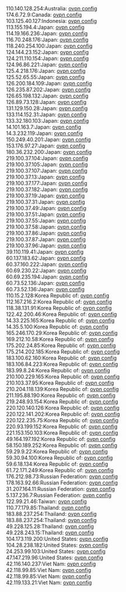 110.140.128.254:Australia: [ovpn config](vpn/110_140_128_254.ovpn)  
174.6.72.9:Canada: [ovpn config](vpn/174_6_72_9.ovpn)  
103.125.40.127:Indonesia: [ovpn config](vpn/103_125_40_127.ovpn)  
113.155.194.4:Japan: [ovpn config](vpn/113_155_194_4.ovpn)  
114.19.166.236:Japan: [ovpn config](vpn/114_19_166_236.ovpn)  
116.70.248.176:Japan: [ovpn config](vpn/116_70_248_176.ovpn)  
118.240.254.100:Japan: [ovpn config](vpn/118_240_254_100.ovpn)  
124.144.23.152:Japan: [ovpn config](vpn/124_144_23_152.ovpn)  
124.211.110.154:Japan: [ovpn config](vpn/124_211_110_154.ovpn)  
124.96.86.221:Japan: [ovpn config](vpn/124_96_86_221.ovpn)  
125.4.218.176:Japan: [ovpn config](vpn/125_4_218_176.ovpn)  
125.52.65.55:Japan: [ovpn config](vpn/125_52_65_55.ovpn)  
126.200.184.109:Japan: [ovpn config](vpn/126_200_184_109.ovpn)  
126.235.87.202:Japan: [ovpn config](vpn/126_235_87_202.ovpn)  
126.65.198.132:Japan: [ovpn config](vpn/126_65_198_132.ovpn)  
126.89.73.128:Japan: [ovpn config](vpn/126_89_73_128.ovpn)  
131.129.150.28:Japan: [ovpn config](vpn/131_129_150_28.ovpn)  
133.114.152.31:Japan: [ovpn config](vpn/133_114_152_31.ovpn)  
133.32.180.103:Japan: [ovpn config](vpn/133_32_180_103.ovpn)  
14.101.163.7:Japan: [ovpn config](vpn/14_101_163_7.ovpn)  
14.3.232.119:Japan: [ovpn config](vpn/14_3_232_119.ovpn)  
150.249.40.201:Japan: [ovpn config](vpn/150_249_40_201.ovpn)  
153.176.97.27:Japan: [ovpn config](vpn/153_176_97_27.ovpn)  
180.36.232.200:Japan: [ovpn config](vpn/180_36_232_200.ovpn)  
219.100.37.104:Japan: [ovpn config](vpn/219_100_37_104.ovpn)  
219.100.37.105:Japan: [ovpn config](vpn/219_100_37_105.ovpn)  
219.100.37.107:Japan: [ovpn config](vpn/219_100_37_107.ovpn)  
219.100.37.13:Japan: [ovpn config](vpn/219_100_37_13.ovpn)  
219.100.37.177:Japan: [ovpn config](vpn/219_100_37_177.ovpn)  
219.100.37.182:Japan: [ovpn config](vpn/219_100_37_182.ovpn)  
219.100.37.19:Japan: [ovpn config](vpn/219_100_37_19.ovpn)  
219.100.37.31:Japan: [ovpn config](vpn/219_100_37_31.ovpn)  
219.100.37.49:Japan: [ovpn config](vpn/219_100_37_49.ovpn)  
219.100.37.51:Japan: [ovpn config](vpn/219_100_37_51.ovpn)  
219.100.37.55:Japan: [ovpn config](vpn/219_100_37_55.ovpn)  
219.100.37.58:Japan: [ovpn config](vpn/219_100_37_58.ovpn)  
219.100.37.86:Japan: [ovpn config](vpn/219_100_37_86.ovpn)  
219.100.37.87:Japan: [ovpn config](vpn/219_100_37_87.ovpn)  
219.100.37.96:Japan: [ovpn config](vpn/219_100_37_96.ovpn)  
39.110.119.41:Japan: [ovpn config](vpn/39_110_119_41.ovpn)  
60.137.183.62:Japan: [ovpn config](vpn/60_137_183_62.ovpn)  
60.37.160.222:Japan: [ovpn config](vpn/60_37_160_222.ovpn)  
60.69.230.22:Japan: [ovpn config](vpn/60_69_230_22.ovpn)  
60.69.235.194:Japan: [ovpn config](vpn/60_69_235_194.ovpn)  
60.73.52.136:Japan: [ovpn config](vpn/60_73_52_136.ovpn)  
60.73.52.136:Japan: [ovpn config](vpn/60_73_52_136.ovpn)  
110.15.2.128:Korea Republic of: [ovpn config](vpn/110_15_2_128.ovpn)  
112.167.216.2:Korea Republic of: [ovpn config](vpn/112_167_216_2.ovpn)  
118.38.131.91:Korea Republic of: [ovpn config](vpn/118_38_131_91.ovpn)  
122.42.200.46:Korea Republic of: [ovpn config](vpn/122_42_200_46.ovpn)  
14.33.225.165:Korea Republic of: [ovpn config](vpn/14_33_225_165.ovpn)  
14.35.5.100:Korea Republic of: [ovpn config](vpn/14_35_5_100.ovpn)  
165.246.170.29:Korea Republic of: [ovpn config](vpn/165_246_170_29.ovpn)  
169.212.10.58:Korea Republic of: [ovpn config](vpn/169_212_10_58.ovpn)  
175.202.24.85:Korea Republic of: [ovpn config](vpn/175_202_24_85.ovpn)  
175.214.202.185:Korea Republic of: [ovpn config](vpn/175_214_202_185.ovpn)  
183.100.62.160:Korea Republic of: [ovpn config](vpn/183_100_62_160.ovpn)  
183.106.84.223:Korea Republic of: [ovpn config](vpn/183_106_84_223.ovpn)  
183.99.8.24:Korea Republic of: [ovpn config](vpn/183_99_8_24.ovpn)  
210.100.229.165:Korea Republic of: [ovpn config](vpn/210_100_229_165.ovpn)  
210.103.37.95:Korea Republic of: [ovpn config](vpn/210_103_37_95.ovpn)  
210.204.118.139:Korea Republic of: [ovpn config](vpn/210_204_118_139.ovpn)  
211.195.88.190:Korea Republic of: [ovpn config](vpn/211_195_88_190.ovpn)  
219.248.93.154:Korea Republic of: [ovpn config](vpn/219_248_93_154.ovpn)  
220.120.140.126:Korea Republic of: [ovpn config](vpn/220_120_140_126.ovpn)  
220.122.141.202:Korea Republic of: [ovpn config](vpn/220_122_141_202.ovpn)  
220.122.235.75:Korea Republic of: [ovpn config](vpn/220_122_235_75.ovpn)  
220.93.199.152:Korea Republic of: [ovpn config](vpn/220_93_199_152.ovpn)  
221.153.150.103:Korea Republic of: [ovpn config](vpn/221_153_150_103.ovpn)  
49.164.197.192:Korea Republic of: [ovpn config](vpn/49_164_197_192.ovpn)  
58.150.189.252:Korea Republic of: [ovpn config](vpn/58_150_189_252.ovpn)  
59.29.9.22:Korea Republic of: [ovpn config](vpn/59_29_9_22.ovpn)  
59.30.94.100:Korea Republic of: [ovpn config](vpn/59_30_94_100.ovpn)  
59.6.18.134:Korea Republic of: [ovpn config](vpn/59_6_18_134.ovpn)  
61.72.171.249:Korea Republic of: [ovpn config](vpn/61_72_171_249.ovpn)  
176.212.98.73:Russian Federation: [ovpn config](vpn/176_212_98_73.ovpn)  
178.163.92.66:Russian Federation: [ovpn config](vpn/178_163_92_66.ovpn)  
31.207.164.11:Russian Federation: [ovpn config](vpn/31_207_164_11.ovpn)  
5.137.236.7:Russian Federation: [ovpn config](vpn/5_137_236_7.ovpn)  
122.99.21.46:Taiwan: [ovpn config](vpn/122_99_21_46.ovpn)  
110.77.179.85:Thailand: [ovpn config](vpn/110_77_179_85.ovpn)  
183.88.237.254:Thailand: [ovpn config](vpn/183_88_237_254.ovpn)  
183.88.237.254:Thailand: [ovpn config](vpn/183_88_237_254.ovpn)  
49.228.125.28:Thailand: [ovpn config](vpn/49_228_125_28.ovpn)  
49.228.243.15:Thailand: [ovpn config](vpn/49_228_243_15.ovpn)  
104.173.119.200:United States: [ovpn config](vpn/104_173_119_200.ovpn)  
104.28.238.182:United States: [ovpn config](vpn/104_28_238_182.ovpn)  
24.253.99.103:United States: [ovpn config](vpn/24_253_99_103.ovpn)  
47.147.219.96:United States: [ovpn config](vpn/47_147_219_96.ovpn)  
42.116.140.237:Viet Nam: [ovpn config](vpn/42_116_140_237.ovpn)  
42.118.99.85:Viet Nam: [ovpn config](vpn/42_118_99_85.ovpn)  
42.118.99.85:Viet Nam: [ovpn config](vpn/42_118_99_85.ovpn)  
42.119.133.21:Viet Nam: [ovpn config](vpn/42_119_133_21.ovpn)  
